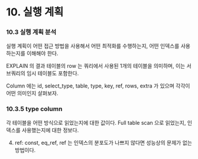 # 10. 실행 계획

### 10.3 실행 계획 분석

실행 계획이 어떤 접근 방법을 사용해서 어떤 최적화를 수행하는지, 어떤 인덱스를 사용하는지를 이해해야 한다.

EXPLAIN 의 결과 테이블의 row 는 쿼리에서 사용된 1개의 테이블을 의미하며, 이는 서브쿼리의 임시 테이블도 포함한다.

Column 에는 id, select_type, table, type, key, ref, rows, extra 가 있으며 각각이 어떤 의미인지 살펴보자.

### 10.3.5 type column

각 테이블을 어떤 방식으로 읽었는지에 대한 값이다. Full table scan 으로 읽었는지, 인덱스를 사용했는지에 대한 정보다.

4. ref: const, eq_ref, ref 는 인덱스의 분포도가 나쁘지 않다면 성능상의 문제가 없는 방법이다.
